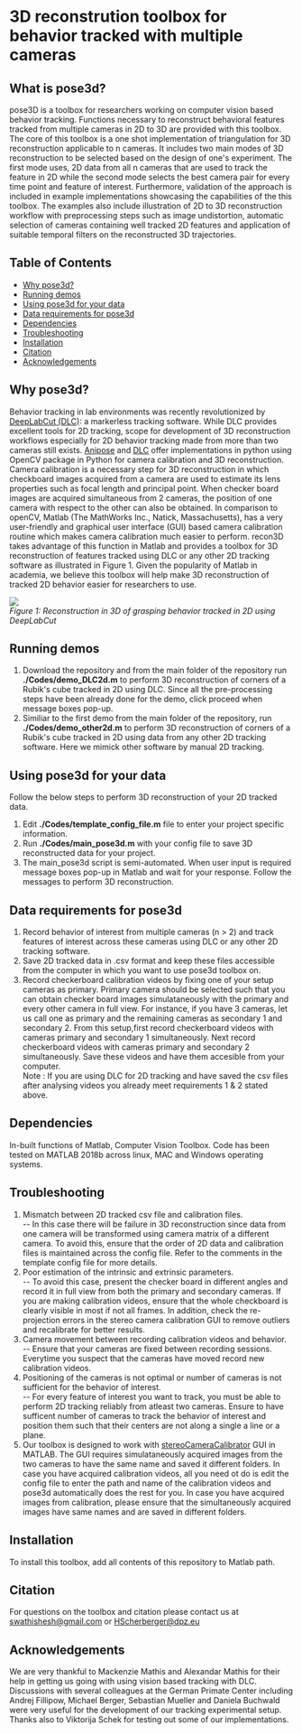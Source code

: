 # 3D reconstrution toolbox for behavior tracked with multiple cameras 

## What is pose3d?
pose3D is a toolbox for researchers working on computer vision based behavior tracking. Functions necessary to reconstruct behavioral features tracked from multiple cameras in 2D to 3D are provided with this toolbox. The core of this toolbox is a one shot implementation of triangulation for 3D reconstruction applicable to n cameras. It includes two main modes of 3D reconstruction to be selected based on the design of one's experiment.  The first mode uses, 2D data from all n cameras that are used to track the feature in 2D while the second mode selects the best camera pair for every time point and feature of interest. Furthermore, validation of the approach is included in example implementations showcasing the capabilities of the this toolbox. The examples also include illustration of 2D to 3D reconstruction workflow with preprocessing steps such as image undistortion, automatic selection of cameras containing well tracked 2D features and application of suitable temporal filters on the reconstructed 3D trajectories.

## Table of Contents
  * [Why pose3d?](#Why-pose3d)
  * [Running demos](#Running-demos)
  * [Using pose3d for your data](#Using-pose3d-for-your-data)
  * [Data requirements for pose3d](#Data-requirements-for-pose3d)
  * [Dependencies](#dependencies)
  * [Troubleshooting](#Troubleshooting)
  * [Installation](#installation)
  * [Citation](#citation)
  * [Acknowledgements](#acknowledgements)

## Why pose3d?
Behavior tracking in lab environments was recently revolutionized by [DeepLabCut (DLC)](https://github.com/AlexEMG/DeepLabCut): a markerless tracking software.
While DLC provides excellent tools for 2D tracking, scope for development of 3D reconstruction workflows especially for 2D behavior tracking made from more than two cameras still exists. [Anipose](https://github.com/lambdaloop/anipose) and [DLC](https://www.nature.com/articles/s41596-019-0176-0) offer implementations in python using OpenCV package in Python for camera calibration and 3D reconstruction. Camera calibration is a necessary step for 3D reconstruction in which checkboard images acquired from a camera are used to estimate its lens properties such as focal length and principal point. When checker board images are acquired simultaneous from 2 cameras, the position of one camera with respect to the other can also be obtained. In comparison to openCV, Matlab (The MathWorks Inc., Natick, Massachusetts), has a very user-friendly and graphical user interface (GUI) based camera calibration routine which makes camera calibration much easier to perform. recon3D takes advantage of this function in Matlab and provides a toolbox for 3D reconstruction of features tracked using DLC or any other 2D tracking software as illustrated in Figure 1. Given the popularity of Matlab in academia, we believe this toolbox will help make 3D reconstruction of tracked 2D behavior easier for researchers to use.<br/>

![](ExampleGrasping_2Dto3D_whitebg.gif)<br/>
*Figure 1: Reconstruction in 3D of grasping behavior tracked in 2D using DeepLabCut*


## Running demos
1) Download the repository and from the main folder of the repository run **./Codes/demo_DLC2d.m** to perform 3D reconstruction of corners of a Rubik's cube tracked in 2D using DLC. Since all the pre-processing steps have been already done for the demo, click proceed when message boxes pop-up.
2) Similiar to the first demo from the main folder of the repository, run **./Codes/demo_other2d.m** to perform 3D reconstruction of corners of a Rubik's cube tracked in 2D using data from any other 2D tracking software. Here we mimick other software by manual 2D tracking.<br/>

## Using pose3d for your data
Follow the below steps to perform 3D reconstruction of your 2D tracked data. <br/>
1) Edit **./Codes/template_config_file.m** file to enter your project specific information. <br/>
2) Run **./Codes/main_pose3d.m** with your config file to save 3D reconstructed data for your project. <br/>
3) The main_pose3d script is semi-automated. When user input is required message boxes pop-up in Matlab and wait for your response. Follow the messages to perform 3D reconstruction. <br/>

## Data requirements for pose3d
1) Record behavior of interest from multiple cameras (n > 2) and track features of interest across these cameras using DLC or any other 2D tracking software. <br/>
2) Save 2D tracked data in .csv format and keep these files accessible from the computer in which you want to use pose3d toolbox on. <br/>
3) Record checkerboard calibration videos by fixing one of your setup cameras as primary. Primary camera should be selected such that you can obtain checker board images simulataneously with the primary and every other camera in full view. For instance, if you have 3 cameras, let us call one as primary and the remaining cameras as secondary 1 and secondary 2. From this setup,first record checkerboard videos with cameras primary and secondary 1 simultaneously. Next record checkerboard videos with cameras primary and secondary 2 simultaneously. Save these videos and have them accesible from your computer. <br/>
Note : If you are using DLC for 2D tracking and have saved the csv files after analysing videos you already meet requirements 1 & 2 stated above.

## Dependencies 
In-built functions of Matlab, Computer Vision Toolbox. Code has been tested on MATLAB 2018b across linux, MAC and Windows operating systems.<br/>

## Troubleshooting 
1) Mismatch between 2D tracked csv file and calibration files. <br/>
-- In this case there will be failure in 3D reconstruction since data from one camera will be transformed using camera matrix of a different camera.  To avoid this, ensure that the order of 2D data and calibration files is maintained across the config file. Refer to the comments in the template config file for more details.<br/>
2) Poor estimation of the intrinsic and extrinsic parameters.<br/>
-- To avoid this case, present the checker board in different angles and record it in full view from both the primary and secondary cameras. If you are making calibration videos, ensure that the whole checkboard is clearly visible in most if not all frames. In addition, check the re-projection errors in the stereo camera calibration GUI to remove outliers and recalibrate for better results. <br/>
3) Camera movement between recording calibration videos and behavior. <br/>
-- Ensure that your cameras are fixed between recording sessions. Everytime you suspect that the cameras have moved record new calibration videos. <br/>
4) Positioning of the cameras is not optimal or number of cameras is not sufficient for the behavior of interest. <br/>
-- For every feature of interest you want to track, you must be able to perform 2D tracking reliably from atleast two cameras. Ensure to have sufficent number of cameras to track the behavior of interest and position them such that their centers are not along a single a line or a plane. <br/>
5) Our toolbox is designed to work with [stereoCameraCalibrator](https://www.mathworks.com/help/vision/ug/stereo-camera-calibrator-app.html) GUI in MATLAB. The GUI requires simulataneously acquired images from the two cameras to have the same name and saved it different folders. In case you have acquired calibration videos, all you need ot do is edit the config file to enter the path and name of the calibration videos and pose3d automatically does the rest for you. In case you have acquired images from calibration, please ensure that the simultaneously acquired images have same names and are saved in different folders. <br/>


## Installation
To install this toolbox, add all contents of this repository to Matlab path. 

## Citation
For questions on the toolbox and citation please contact us at swathishesh@gmail.com or HScherberger@dpz.eu

## Acknowledgements
We are very thankful to Mackenzie Mathis and Alexandar Mathis for their help in getting us going with using vision based tracking with DLC. Discussions with several colleagues at the German Primate Center including Andrej Fillipow, Michael Berger, Sebastian Mueller and Daniela Buchwald were very useful for the development of our tracking experimental setup. Thanks also to Viktorija Schek for testing out some of our implementations. 

